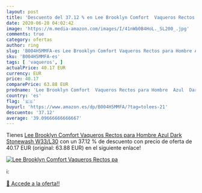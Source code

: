 ```yaml
---
layout: post
title: 'Descuento del 37.12 % en Lee Brooklyn Comfort  Vaqueros Rectos pa'
date: 2020-06-28 04:02:42
image: 'https://m.media-amazon.com/images/I/41nWb0B4HoL._SL200_.jpg'
comments: true
category: ofertas
author: ring
slug: 'B004H5MMFA-es Lee Brooklyn Comfort Vaqueros Rectos para Hombre Azul Dark...'
sku: 'B004H5MMFA-es'
tags: [ 'vaqueros', ]
actualPrice: 40.17 EUR
currency: EUR
price: 40.17
comparePrice: 63.88 EUR
prodname: 'Lee Brooklyn Comfort  Vaqueros Rectos para Hombre  Azul  Dark Stonewash   W33/L30'
country: 'es'
flag: '🇪🇸'
buyurl: 'https://www.amazon.es/dp/B004H5MMFA/?tag=tolees-21'
descuento: '37.12'
average: '39.09666666666667'
---
```


Tienes [Lee Brooklyn Comfort  Vaqueros Rectos para Hombre  Azul  Dark Stonewash   W33/L30](https://www.amazon.es/dp/B004H5MMFA/?tag=tolees-21) con un 37.12 % de descuento con precio de oferta de 40.17 EUR (original: 63.88 EUR) en el siguiente enlace!

[![Lee Brooklyn Comfort  Vaqueros Rectos pa](https://m.media-amazon.com/images/I/41nWb0B4HoL._SL200_.jpg)](https://www.amazon.es/dp/B004H5MMFA/?tag=tolees-21)

ℹ️:


[🛒 Accede a la oferta!!](https://www.amazon.es/dp/B004H5MMFA/?tag=tolees-21)
